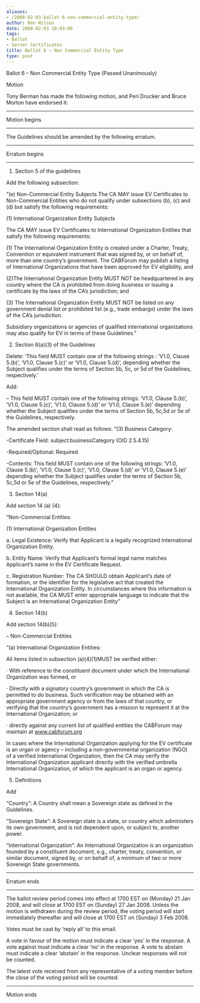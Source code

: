 ```yaml
---
aliases:
- /2008-02-03-ballot-6-non-commercial-entity-type/
author: Ben Wilson
date: 2008-02-03 18:03:06
tags:
- Ballot
- Server Certificates
title: Ballot 6 – Non Commercial Entity Type
type: post
---
```


Ballot 6 – Non Commercial Entity Type (Passed Unanimously)

Motion

Tony Berman has made the following motion, and Peri Drucker and Bruce Morton have endorsed it:

______________________________________________________________________

Motion begins

______________________________________________________________________

The Guidelines should be amended by the following erratum.

______________________________________________________________________

Erratum begins

______________________________________________________________________

1. Section 5 of the guidelines

Add the following subsection:

“(e) Non-Commercial Entity Subjects The CA MAY issue EV Certificates to Non-Commercial Entities who do not qualify under subsections (b), (c) and (d) but satisfy the following requirements:

(1) International Organization Entity Subjects

The CA MAY issue EV Certificates to International Organization Entities that satisfy the following requirements:

(1) The International Organization Entity is created under a Charter, Treaty, Convention or equivalent instrument that was signed by, or on behalf of, more than one country’s government. The CABForum may publish a listing of International Organizations that have been approved for EV eligibility, and

(2)The International Organization Entity MUST NOT be headquartered in any country where the CA is prohibited from doing business or issuing a certificate by the laws of the CA’s jurisdiction; and

(3) The International Organization Entity MUST NOT be listed on any government denial list or prohibited list (e.g., trade embargo) under the laws of the CA’s jurisdiction.

Subsidiary organizations or agencies of qualified international organizations may also qualify for EV in terms of these Guidelines.”

2. Section 6(a)(3) of the Guidelines

Delete: ‘This field MUST contain one of the following strings : ‘V1.0, Clause 5.(b)’, ‘V1.0, Clause 5.(c)’ or ‘V1.0, Clause 5.(d)’, depending whether the Subject qualifies under the terms of Section 5b, 5c, or 5d of the Guidelines, respectively.’

Add:

– This field MUST contain one of the following strings: ‘V1.0, Clause 5.(b)’, ‘V1.0, Clause 5.(c)’, ‘V1.0, Clause 5.(d)’ or ‘V1.0, Clause 5.(e)’ depending whether the Subject qualifies under the terms of Section 5b, 5c,5d or 5e of the Guidelines, respectively.

The amended section shall read as follows: ”(3) Business Category:

-Certificate Field: subject:businessCategory (OID 2.5.4.15)

-Required/Optional: Required

-Contents: This field MUST contain one of the following strings: ‘V1.0, Clause 5.(b)’, ‘V1.0, Clause 5.(c)’, ‘V1.0, Clause 5.(d)’ or ‘V1.0, Clause 5.(e)’ depending whether the Subject qualifies under the terms of Section 5b, 5c,5d or 5e of the Guidelines, respectively.”

3. Section 14(a)

Add section 14 (a) (4):

“Non-Commercial Entities:

(1) International Organization Entities

a. Legal Existence: Verify that Applicant is a legally recognized International Organization Entity.

b. Entity Name: Verify that Applicant’s formal legal name matches Applicant’s name in the EV Certificate Request.

c. Registration Number: The CA SHOULD obtain Applicant’s date of formation, or the identifier for the legislative act that created the International Organization Entity. In circumstances where this information is not available, the CA MUST enter appropriate language to indicate that the Subject is an International Organization Entity”

4. Section 14(b)

Add section 14(b)(5):

– Non-Commercial Entities

“(a) International Organization Entities:

All items listed in subsection (a)(4)(1)MUST be verified either:

· With reference to the constituent document under which the International Organization was formed, or

· Directly with a signatory country’s government in which the CA is permitted to do business. Such verification may be obtained with an appropriate government agency or from the laws of that country, or verifying that the country’s government has a mission to represent it at the International Organization; or

· directly against any current list of qualified entities the CABForum may maintain at www.cabforum.org

In cases where the International Organization applying for the EV certificate is an organ or agency – including a non-governmental organization (NGO) of a verified International Organization, then the CA may verify the International Organization applicant directly with the verified umbrella International Organization, of which the applicant is an organ or agency.

5. Definitions

Add

“Country”: A Country shall mean a Sovereign state as defined in the Guidelines.

“Sovereign State”: A Sovereign state is a state, or country which administers its own government, and is not dependent upon, or subject to, another power.

“International Organization”: An International Organization is an organization founded by a constituent document, e.g., charter, treaty, convention, or similar document, signed by, or on behalf of, a minimum of two or more Sovereign State governments.

______________________________________________________________________

Erratum ends

______________________________________________________________________

The ballot review period comes into effect at 1700 EST on (Monday) 21 Jan 2008, and will close at 1700 EST on (Sunday) 27 Jan 2008. Unless the motion is withdrawn during the review period, the voting period will start immediately thereafter and will close at 1700 EST on (Sunday) 3 Feb 2008.

Votes must be cast by ‘reply all’ to this email.

A vote in favour of the motion must indicate a clear ‘yes’ in the response. A vote against must indicate a clear ‘no’ in the response. A vote to abstain must indicate a clear ‘abstain’ in the response. Unclear responses will not be counted.

The latest vote received from any representative of a voting member before the close of the voting period will be counted.

______________________________________________________________________

Motion ends